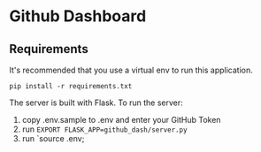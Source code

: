 # Github Dashboard

## Requirements

It's recommended that you use a virtual env to run this application.

`pip install -r requirements.txt`

The server is built with Flask. To run the server:

1. copy .env.sample to .env and enter your GitHub Token
2. run `EXPORT FLASK_APP=github_dash/server.py`
3. run `source .env;

